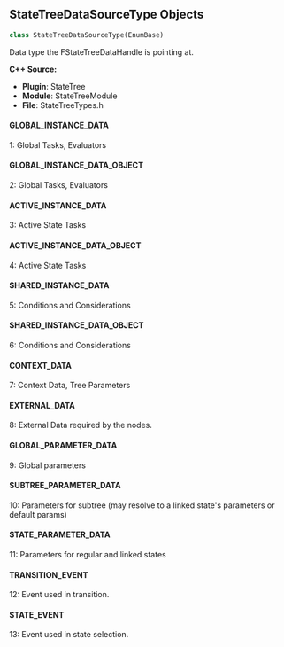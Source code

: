 ## StateTreeDataSourceType Objects

```python
class StateTreeDataSourceType(EnumBase)
```

Data type the FStateTreeDataHandle is pointing at.

**C++ Source:**

- **Plugin**: StateTree
- **Module**: StateTreeModule
- **File**: StateTreeTypes.h

<a id="unreal.StateTreeDataSourceType.GLOBAL_INSTANCE_DATA"></a>

#### GLOBAL_INSTANCE_DATA

1: Global Tasks, Evaluators

<a id="unreal.StateTreeDataSourceType.GLOBAL_INSTANCE_DATA_OBJECT"></a>

#### GLOBAL_INSTANCE_DATA_OBJECT

2: Global Tasks, Evaluators

<a id="unreal.StateTreeDataSourceType.ACTIVE_INSTANCE_DATA"></a>

#### ACTIVE_INSTANCE_DATA

3: Active State Tasks

<a id="unreal.StateTreeDataSourceType.ACTIVE_INSTANCE_DATA_OBJECT"></a>

#### ACTIVE_INSTANCE_DATA_OBJECT

4: Active State Tasks

<a id="unreal.StateTreeDataSourceType.SHARED_INSTANCE_DATA"></a>

#### SHARED_INSTANCE_DATA

5: Conditions and Considerations

<a id="unreal.StateTreeDataSourceType.SHARED_INSTANCE_DATA_OBJECT"></a>

#### SHARED_INSTANCE_DATA_OBJECT

6: Conditions and Considerations

<a id="unreal.StateTreeDataSourceType.CONTEXT_DATA"></a>

#### CONTEXT_DATA

7: Context Data, Tree Parameters

<a id="unreal.StateTreeDataSourceType.EXTERNAL_DATA"></a>

#### EXTERNAL_DATA

8: External Data required by the nodes.

<a id="unreal.StateTreeDataSourceType.GLOBAL_PARAMETER_DATA"></a>

#### GLOBAL_PARAMETER_DATA

9: Global parameters

<a id="unreal.StateTreeDataSourceType.SUBTREE_PARAMETER_DATA"></a>

#### SUBTREE_PARAMETER_DATA

10: Parameters for subtree (may resolve to a linked state's parameters or default params)

<a id="unreal.StateTreeDataSourceType.STATE_PARAMETER_DATA"></a>

#### STATE_PARAMETER_DATA

11: Parameters for regular and linked states

<a id="unreal.StateTreeDataSourceType.TRANSITION_EVENT"></a>

#### TRANSITION_EVENT

12: Event used in transition.

<a id="unreal.StateTreeDataSourceType.STATE_EVENT"></a>

#### STATE_EVENT

13: Event used in state selection.

<a id="unreal.ActorModifierCoreEnableReason"></a>